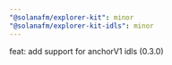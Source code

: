 ```yaml
---
"@solanafm/explorer-kit": minor
"@solanafm/explorer-kit-idls": minor
---
```


feat: add support for anchorV1 idls (0.3.0)
